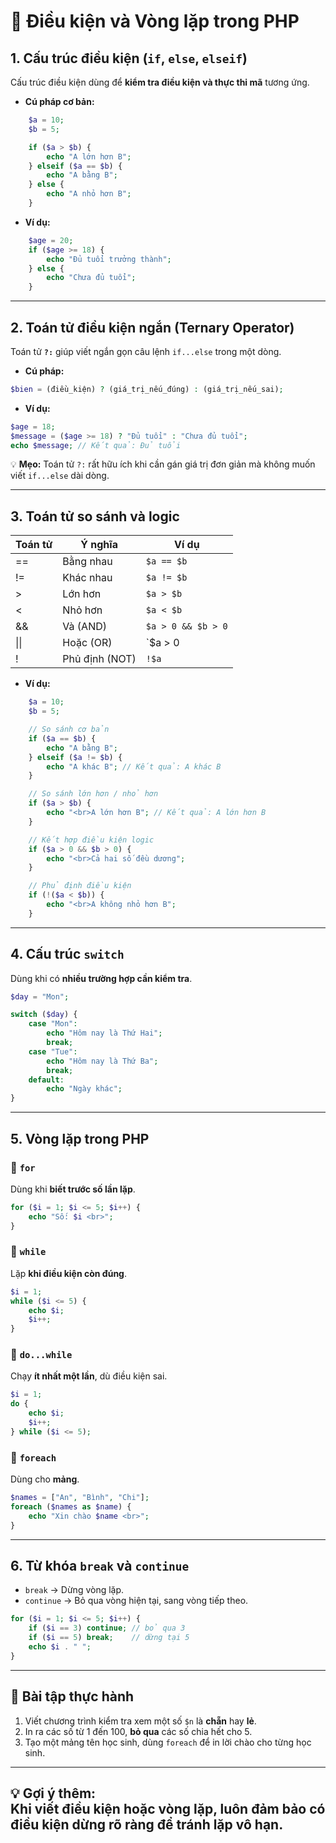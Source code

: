 # 🔁 Điều kiện và Vòng lặp trong PHP

## 1. Cấu trúc điều kiện (`if`, `else`, `elseif`)

Cấu trúc điều kiện dùng để **kiểm tra điều kiện và thực thi mã** tương ứng.

 - **Cú pháp cơ bản:**
```php
	$a = 10;
	$b = 5;

	if ($a > $b) {
		echo "A lớn hơn B";
	} elseif ($a == $b) {
		echo "A bằng B";
	} else {
		echo "A nhỏ hơn B";
	}
```

 - **Ví dụ:**
```php
	$age = 20;
	if ($age >= 18) {
		echo "Đủ tuổi trưởng thành";
	} else {
		echo "Chưa đủ tuổi";
	}
```
---

## 2. Toán tử điều kiện ngắn (Ternary Operator)

Toán tử **`?:`** giúp viết ngắn gọn câu lệnh `if...else` trong một dòng.

 - **Cú pháp:**
```php
$bien = (điều_kiện) ? (giá_trị_nếu_đúng) : (giá_trị_nếu_sai);
```

 - **Ví dụ:**
```php
$age = 18;
$message = ($age >= 18) ? "Đủ tuổi" : "Chưa đủ tuổi";
echo $message; // Kết quả: Đủ tuổi
```

💡 **Mẹo:** Toán tử `?:` rất hữu ích khi cần gán giá trị đơn giản mà không muốn viết `if...else` dài dòng.

---

## 3. Toán tử so sánh và logic

| Toán tử | Ý nghĩa        | Ví dụ |
|----------|----------------|--------|
| ==  | Bằng nhau        | `$a == $b` |
| !=  | Khác nhau        | `$a != $b` |
| >   | Lớn hơn          | `$a > $b` |
| <   | Nhỏ hơn          | `$a < $b` |
| &&  | Và (AND)         | `$a > 0 && $b > 0` |
| \|\| | Hoặc (OR)       | `$a > 0 || $b > 0` |
| !   | Phủ định (NOT)   | `!$a` |

 - **Ví dụ:**
 
```php
	$a = 10;
	$b = 5;

	// So sánh cơ bản
	if ($a == $b) {
		echo "A bằng B";
	} elseif ($a != $b) {
		echo "A khác B"; // Kết quả: A khác B
	}

	// So sánh lớn hơn / nhỏ hơn
	if ($a > $b) {
		echo "<br>A lớn hơn B"; // Kết quả: A lớn hơn B
	}

	// Kết hợp điều kiện logic
	if ($a > 0 && $b > 0) {
		echo "<br>Cả hai số đều dương";
	}

	// Phủ định điều kiện
	if (!($a < $b)) {
		echo "<br>A không nhỏ hơn B";
	}
```

---

## 4. Cấu trúc `switch`

Dùng khi có **nhiều trường hợp cần kiểm tra**.

```php
$day = "Mon";

switch ($day) {
    case "Mon":
        echo "Hôm nay là Thứ Hai";
        break;
    case "Tue":
        echo "Hôm nay là Thứ Ba";
        break;
    default:
        echo "Ngày khác";
}
```

---

## 5. Vòng lặp trong PHP

### 🔁 `for`
Dùng khi **biết trước số lần lặp**.

```php
for ($i = 1; $i <= 5; $i++) {
    echo "Số: $i <br>";
}
```

### 🔁 `while`
Lặp **khi điều kiện còn đúng**.

```php
$i = 1;
while ($i <= 5) {
    echo $i;
    $i++;
}
```

### 🔁 `do...while`
Chạy **ít nhất một lần**, dù điều kiện sai.

```php
$i = 1;
do {
    echo $i;
    $i++;
} while ($i <= 5);
```

### 🔁 `foreach`
Dùng cho **mảng**.

```php
$names = ["An", "Bình", "Chi"];
foreach ($names as $name) {
    echo "Xin chào $name <br>";
}
```

---

## 6. Từ khóa `break` và `continue`

- `break` → Dừng vòng lặp.
- `continue` → Bỏ qua vòng hiện tại, sang vòng tiếp theo.

```php
for ($i = 1; $i <= 5; $i++) {
    if ($i == 3) continue; // bỏ qua 3
    if ($i == 5) break;    // dừng tại 5
    echo $i . " ";
}
```

---

## 🎯 Bài tập thực hành

1. Viết chương trình kiểm tra xem một số `$n` là **chẵn** hay **lẻ**.  
2. In ra các số từ 1 đến 100, **bỏ qua** các số chia hết cho 5.  
3. Tạo một mảng tên học sinh, dùng `foreach` để in lời chào cho từng học sinh.  

---

💡 **Gợi ý thêm:**  
Khi viết điều kiện hoặc vòng lặp, luôn đảm bảo **có điều kiện dừng rõ ràng** để tránh lặp vô hạn.
---
